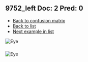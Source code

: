 ## 9752_left Doc: 2 Pred: 0
- [Back to confusion matrix](https://github.com/juliandewit/kaggle_retinopathy/blob/master/matrix.md)
- [Back to list](https://github.com/juliandewit/kaggle_retinopathy/blob/master/lists/20/list.md)
- [Next example in list](https://github.com/juliandewit/kaggle_retinopathy/blob/master/lists/20/97/9793_left.md)

![Eye](https://retinopaty.blob.core.windows.net/size1024/9752_left_2.jpeg)

### 

![Eye]()

